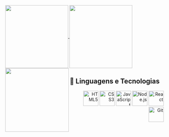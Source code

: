 <a href="#">
  <img height="200" align="center" src="https://my-stats-43gk.vercel.app/api?username=notoriouswin&show_icons=true&theme=gotham&hide=contribs,issues&show=discussions_answered&rank_icon=github&include_all_commits=true&card_width=150" />
</a>
<a href="#">
  <img height="200" align="center" src="https://my-stats-43gk.vercel.app/api/top-langs/?username=notoriouswin&langs_count=8&layout=compact&theme=gotham&card_width=150" />
</a>

<img align="left" height="202" src="https://github-readme-streak-stats-git-main-davids-projects-ad77adcc.vercel.app/?user=notoriouswin&theme=gotham"/>

## 👾 Linguagens e Tecnologias

<p align="right">
  <a href="#"><img width="48" height="48" src="https://img.icons8.com/color/48/html-5--v1.png" alt="HTML5"/></a>
  <a href="#"><img width="48" height="48" src="https://img.icons8.com/color/48/css3.png" alt="CSS3"/></a>
  <a href="#"><img width="48" height="48" src="https://img.icons8.com/fluency/48/javascript.png" alt="JavaScript"/></a>
  <a href="#"><img width="48" height="48" src="https://img.icons8.com/?size=100&id=54087&format=png&color=000000" alt="Node.js"/></a>
  <a href="#"><img width="48" height="48" src="https://img.icons8.com/?size=100&id=QBqFNfPPB2Kx&format=png&color=000000" alt="React"/></a>
  <a href="#"><img width="48" height="48" src="https://img.icons8.com/color/48/git.png" alt="Git"/></a>
</p>
